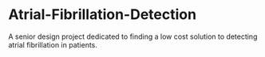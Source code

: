 Atrial-Fibrillation-Detection
=============================

A senior design project dedicated to finding a low cost solution to detecting atrial fibrillation in patients.
